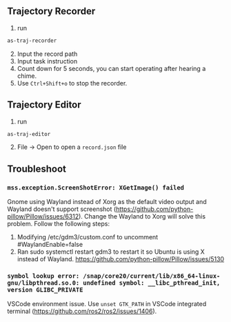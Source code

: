 ## Trajectory Recorder

1. run
```bash
as-traj-recorder
```
2. Input the record path
3. Input task instruction
4. Count down for 5 seconds, you can start operating after hearing a chime.
5. Use `Ctrl+Shift+o` to stop the recorder.

## Trajectory Editor

1. run
```bash
as-traj-editor
```
2. File -> Open to open a `record.json` file

## Troubleshoot

### `mss.exception.ScreenShotError: XGetImage() failed`

Gnome using Wayland instead of Xorg as the default video output and Wayland doesn't support screenshot (<https://github.com/python-pillow/Pillow/issues/6312>). Change the Wayland to Xorg will solve this problem. Follow the following steps:

1. Modifying /etc/gdm3/custom.conf to uncomment #WaylandEnable=false
2. Ran sudo systemctl restart gdm3 to restart it so Ubuntu is using X instead of Wayland.
<https://github.com/python-pillow/Pillow/issues/5130>

### `symbol lookup error: /snap/core20/current/lib/x86_64-linux-gnu/libpthread.so.0: undefined symbol: __libc_pthread_init, version GLIBC_PRIVATE`

VSCode environment issue. Use `unset GTK_PATH` in VSCode integrated terminal (<https://github.com/ros2/ros2/issues/1406>).
